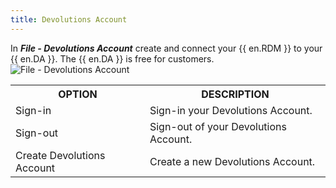 ```yaml
---
title: Devolutions Account
---
```

In ***File - Devolutions Account*** create and connect your {{ en.RDM }} to your {{ en.DA }}. The {{ en.DA }} is free for customers.  
![File - Devolutions Account](/img/en/rdm/mac/RdmMac4008.png) 

<table>
	<tr>
		<th>
OPTION 
		</th>
		<th>
DESCRIPTION 
		</th>
	</tr>
	<tr>
		<td>
Sign-in 
		</td>
		<td>
Sign-in your Devolutions Account. 
		</td>
	</tr>
	<tr>
		<td>
Sign-out 
		</td>
		<td>
Sign-out of your Devolutions Account. 
		</td>
	</tr>
	<tr>
		<td>
Create Devolutions Account 
		</td>
		<td>
Create a new Devolutions Account. 
		</td>
	</tr>
</table>


